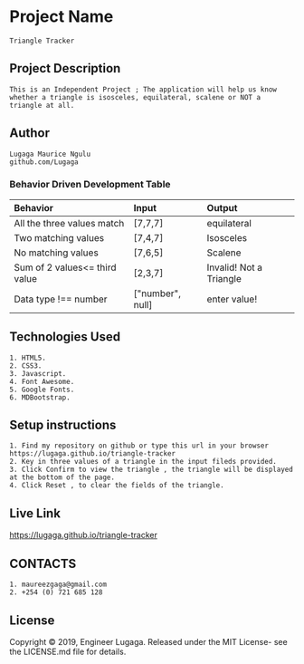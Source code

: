 # Project Name

    Triangle Tracker

## Project Description

    This is an Independent Project ; The application will help us know whether a triangle is isosceles, equilateral, scalene or NOT a triangle at all.

## Author

    Lugaga Maurice Ngulu
    github.com/Lugaga

### Behavior Driven Development Table

| Behavior                      | Input            | Output                  |
| :---------------------------- | :--------------- | :---------------------- |
| All the three values match    | [7,7,7]          | equilateral             |
| Two matching values           | [7,4,7]          | Isosceles               |
| No matching values            | [7,6,5]          | Scalene                 |
| Sum of 2 values<= third value | [2,3,7]          | Invalid! Not a Triangle |
| Data type !== number          | ["number", null] | enter value!            |

## Technologies Used

    1. HTML5.
    2. CSS3.
    3. Javascript.
    4. Font Awesome.
    5. Google Fonts.
    6. MDBootstrap.

## Setup instructions

    1. Find my repository on github or type this url in your browser https://lugaga.github.io/triangle-tracker
    2. Key in three values of a triangle in the input fileds provided.
    3. Click Confirm to view the triangle , the triangle will be displayed at the bottom of the page.
    4. Click Reset , to clear the fields of the triangle.

## Live Link

https://lugaga.github.io/triangle-tracker

## CONTACTS

    1. maureezgaga@gmail.com
    2. +254 (0) 721 685 128

## License

Copyright © 2019, Engineer Lugaga. Released under the MIT License- see the LICENSE.md file for details.
